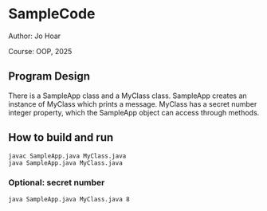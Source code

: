# SampleCode

Author: Jo Hoar

Course: OOP, 2025

## Program Design

There is a SampleApp class and a MyClass class. SampleApp creates an instance of MyClass which prints a message. MyClass has a secret number integer property, which the SampleApp object can access through methods.

## How to build and run

```
javac SampleApp.java MyClass.java
java SampleApp.java MyClass.java
```
### Optional: secret number

```
java SampleApp.java MyClass.java 8
```
